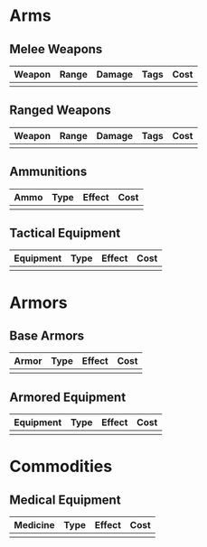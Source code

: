 # Arms
## Melee Weapons
| Weapon | Range | Damage | Tags | Cost |
| ------ | ----- | ------ | ---- | ---- |
|        |       |        |      |      |

## Ranged Weapons
| Weapon | Range | Damage | Tags | Cost |
| ------ | ----- | ------ | ---- | ---- |
|        |       |        |      |      |
## Ammunitions
| Ammo | Type | Effect | Cost |
| ---- | ---- | ------ | ---- |
|      |      |        |      |

## Tactical Equipment
| Equipment | Type | Effect | Cost |
| --------- | ---- | ------ | ---- |
|           |      |        |      |

# Armors
## Base Armors
| Armor | Type | Effect | Cost |
| ----- | ---- | ------ | ---- |
|       |      |        |      |

## Armored Equipment
| Equipment | Type | Effect | Cost |
| --------- | ---- | ------ | ---- |
|           |      |        |      |

# Commodities

## Medical Equipment
| Medicine | Type | Effect | Cost |
| -------- | ---- | ------ | ---- |
|          |      |        |      |